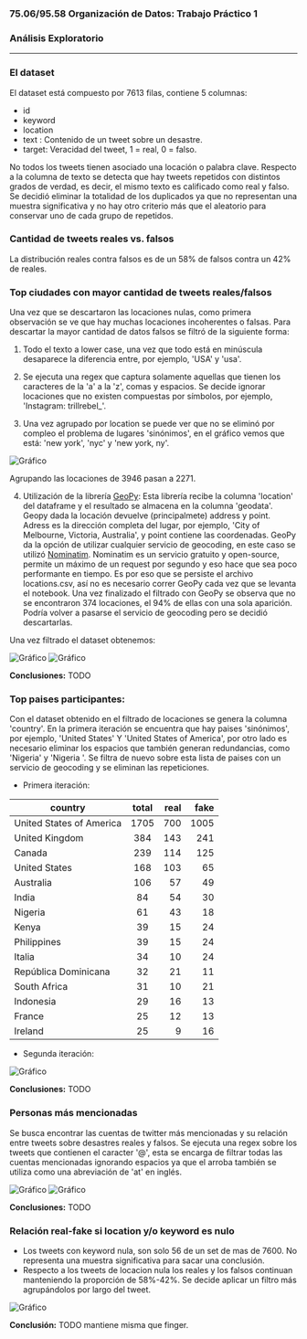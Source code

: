 ### 75.06/95.58 Organización de Datos: Trabajo Práctico 1 
### Análisis Exploratorio
------

### El dataset

El dataset está compuesto por 7613 filas, contiene 5 columnas:
* id
* keyword
* location
* text : Contenido de un tweet sobre un desastre.
* target: Veracidad del tweet, 1 = real, 0 = falso.

No todos los tweets tienen asociado una locación o palabra clave. Respecto a la columna de texto se detecta que hay tweets repetidos con distintos grados de verdad, es decir, el mismo texto es calificado como real y falso. Se decidió eliminar la totalidad de los duplicados ya que no representan una muestra significativa y no hay otro criterio más que el aleatorio para conservar uno de cada grupo de repetidos.

### Cantidad de tweets reales vs. falsos

La distribución reales contra falsos es de un 58% de falsos contra un 42% de reales. 

### Top ciudades con mayor cantidad de tweets reales/falsos

Una vez que se descartaron las locaciones nulas, como primera observación se ve que hay muchas locaciones incoherentes o falsas. Para descartar la mayor cantidad de datos falsos se filtró de la siguiente forma:

1. Todo el texto a lower case, una vez que todo está en minúscula desaparece la diferencia entre, por ejemplo, 'USA' y 'usa'.

2. Se ejecuta una regex que captura solamente aquellas que tienen los caracteres de la 'a' a la 'z', comas y espacios. Se decide ignorar locaciones que no existen compuestas por símbolos, por ejemplo, 'Instagram: trillrebel_'.

3. Una vez agrupado por location se puede ver que no se eliminó por compleo el problema de lugares 'sinónimos', en el gráfico vemos que está: 'new york', 'nyc' y 'new york, ny'. 

![Gráfico](img/grafico_locaciones_repetidas.png)

Agrupando las locaciones de 3946 pasan a 2271.

4. Utilización de la librería [GeoPy]: Esta librería recibe la columna 'location' del dataframe y el resultado se almacena en la columna 'geodata'. Geopy dada la locación devuelve (principalmete) address y point. Adress es la dirección completa del lugar, por ejemplo, 'City of Melbourne, Victoria, Australia', y point contiene las coordenadas. GeoPy da la opción de utilizar cualquier servicio de geocoding, en este caso se utilizó [Nominatim]. Nominatim es un servicio gratuito y open-source, permite un máximo de un request por segundo y eso hace que sea poco performante en tiempo. Es por eso que se persiste el archivo locations.csv, así no es necesario correr GeoPy cada vez que se levanta el notebook.
Una vez finalizado el filtrado con GeoPy se observa que no se encontraron 374 locaciones, el 94% de ellas con una sola aparición. Podría volver a pasarse el servicio de geocoding pero se decidió descartarlas.

[GeoPy]: https://geopy.readthedocs.io/en/stable/
[Nominatim]: https://nominatim.org/

Una vez filtrado el dataset obtenemos:

![Gráfico]("img/grafico_10_loc_real.png")
![Gráfico]("img/grafico_10_loc_fake.png")

__Conclusiones:__ TODO

### Top paises participantes:

Con el dataset obtenido en el filtrado de locaciones se genera la columna 'country'. En la primera iteración se encuentra que hay paises 'sinónimos', por ejemplo, 'United States' Y 'United States of America', por otro lado es necesario eliminar los espacios que también generan redundancias, como 'Nigeria' y 'Nigeria '. Se filtra de nuevo sobre esta lista de paises con un servicio de geocoding y se eliminan las repeticiones.

* Primera iteración:

| country					| total	| real | fake |
| ------------------------- |:-----:| ----:|-----:|
| United States of America 	| 1705	| 700  | 1005 |
| United Kingdom			| 384	| 143  | 241  |
| Canada	   				| 239	| 114  | 125  |
| United States				| 168	| 103  | 65   |     
| Australia					| 106	| 57   | 49   |
| India						| 84	| 54   | 30   |
| Nigeria					| 61	| 43   | 18   |
| Kenya						| 39	| 15   | 24   |
| Philippines				| 39	| 15   | 24   |
| Italia					| 34	| 10   | 24   |
| República Dominicana		| 32	| 21   | 11   |
| South Africa				| 31	| 10   | 21   |
| Indonesia					| 29	| 16   | 13   |
| France					| 25	| 12   | 13   |
| Ireland					| 25    | 9	   | 16   |

* Segunda iteración:

![Gráfico](img/grafico_top_paises.png)

__Conclusiones:__ TODO

### Personas más mencionadas

Se busca encontrar las cuentas de twitter más mencionadas y su relación entre tweets sobre desastres reales y falsos. Se ejecuta una regex sobre los tweets que contienen el caracter '@', esta se encarga de filtrar todas las cuentas mencionadas ignorando espacios ya que el arroba también se utiliza como una abreviación de 'at' en inglés. 

![Gráfico](img/mas_mencionados.png)
![Gráfico](img/mas_mencionados_rf.png)

__Conclusiones:__ TODO

### Relación real-fake si location y/o keyword es nulo

* Los tweets con keyword nula, son solo 56 de un set de mas de 7600. No representa una muestra significativa para sacar una conclusión.
* Respecto a los tweets de locacion nula los reales y los falsos continuan manteniendo la proporción de 58%-42%. Se decide aplicar un filtro más agrupándolos por largo del tweet.

![Gráfico](img/grafico_no_location_rf.png)

__Conclusión:__ TODO mantiene misma que finger.


